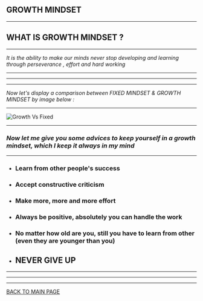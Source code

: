 ## **GROWTH MINDSET**
***

## **WHAT IS GROWTH MINDSET ?**
***

*It is the ability to make our minds never stop developing and learning through perseverance , effort and hard working*


***
***
***
 *Now let's display a comparison between *FIXED MINDSET* & *GROWTH MINDSET* by image below :*
***
![Growth Vs Fixed](https://3kllhk1ibq34qk6sp3bhtox1-wpengine.netdna-ssl.com/wp-content/uploads/NewGrowthMindset2.png)
***
### *Now let me give you some advices to keep yourself in a growth mindset, which I keep it always in my mind*
***
 * ### Learn from other people's success
 * ### Accept constructive criticism 
 * ### Make more, more and more effort 
 * ### Always be positive, absolutely you can handle the work 
 * ### No matter how old are you, still you have to learn from other (even they are younger than you) 
 * ## NEVER GIVE UP

***
***
***
[BACK TO MAIN PAGE](https://github.com/farahalwahaibi/Reading-Notes/blob/main/README.md)


